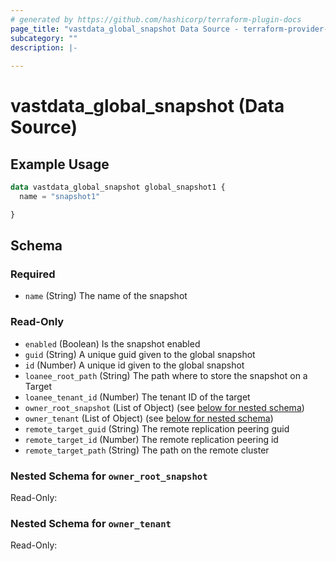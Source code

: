 ```yaml
---
# generated by https://github.com/hashicorp/terraform-plugin-docs
page_title: "vastdata_global_snapshot Data Source - terraform-provider-vastdata"
subcategory: ""
description: |-
  
---
```


# vastdata_global_snapshot (Data Source)



## Example Usage

```terraform
data vastdata_global_snapshot global_snapshot1 {
  name = "snapshot1"

}
```

<!-- schema generated by tfplugindocs -->
## Schema

### Required

- `name` (String) The name of the snapshot

### Read-Only

- `enabled` (Boolean) Is the snapshot enabled
- `guid` (String) A unique guid given to the global snapshot
- `id` (Number) A unique id given to the global snapshot
- `loanee_root_path` (String) The path where to store the snapshot on a Target
- `loanee_tenant_id` (Number) The tenant ID of the target
- `owner_root_snapshot` (List of Object) (see [below for nested schema](#nestedatt--owner_root_snapshot))
- `owner_tenant` (List of Object) (see [below for nested schema](#nestedatt--owner_tenant))
- `remote_target_guid` (String) The remote replication peering guid
- `remote_target_id` (Number) The remote replication peering id
- `remote_target_path` (String) The path on the remote cluster

<a id="nestedatt--owner_root_snapshot"></a>
### Nested Schema for `owner_root_snapshot`

Read-Only:



<a id="nestedatt--owner_tenant"></a>
### Nested Schema for `owner_tenant`

Read-Only:
